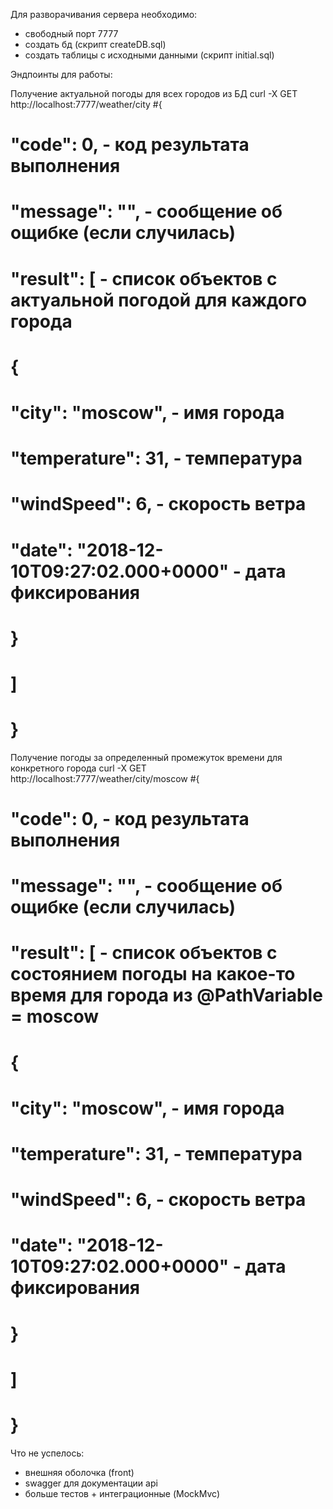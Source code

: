 Для разворачивания сервера необходимо:
* свободный порт 7777
* создать бд (скрипт createDB.sql)
* создать таблицы с исходными данными (скрипт initial.sql)

Эндпоинты для работы:

Получение актуальной погоды для всех городов из БД
curl -X GET http://localhost:7777/weather/city
#{
#     "code": 0, - код результата выполнения
#     "message": "", - сообщение об ощибке (если случилась)
#     "result": [ - список объектов с актуальной погодой для каждого города
#         {
#             "city": "moscow", - имя города
#             "temperature": 31, - температура
#             "windSpeed": 6, - скорость ветра
#             "date": "2018-12-10T09:27:02.000+0000" - дата фиксирования
#         }
#     ]
# }

Получение погоды за определенный промежуток времени для конкретного города
curl -X GET http://localhost:7777/weather/city/moscow
#{
#     "code": 0, - код результата выполнения
#     "message": "", - сообщение об ощибке (если случилась)
#     "result": [ - список объектов с состоянием погоды на какое-то время для города из @PathVariable = moscow
#         {
#             "city": "moscow", - имя города
#             "temperature": 31, - температура
#             "windSpeed": 6, - скорость ветра
#             "date": "2018-12-10T09:27:02.000+0000" - дата фиксирования
#         }
#     ]
# }

Что не успелось: 
* внешняя оболочка (front)
* swagger для документации api
* больше тестов + интеграционные (MockMvc)